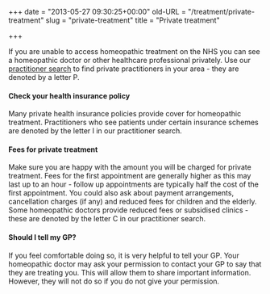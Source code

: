 +++
date = "2013-05-27 09:30:25+00:00"
old-URL = "/treatment/private-treatment"
slug = "private-treatment"
title = "Private treatment"

+++

If you are unable to access homeopathic treatment on the NHS you can see a homeopathic doctor or other healthcare professional privately. Use our [practitioner search](http://localhost/treatment/find-a-homeopath-search/) to find private practitioners in your area - they are denoted by a letter P.

#### Check your health insurance policy

Many private health insurance policies provide cover for homeopathic treatment. Practitioners who see patients under certain insurance schemes are denoted by the letter I in our practitioner search.

#### Fees for private treatment

Make sure you are happy with the amount you will be charged for private treatment. Fees for the first appointment are generally higher as this may last up to an hour - follow up appointments are typically half the cost of the first appointment. You could also ask about payment arrangements, cancellation charges (if any) and reduced fees for children and the elderly. Some homeopathic doctors provide reduced fees or subsidised clinics - these are denoted by the letter C in our practitioner search.

#### Should I tell my GP?

If you feel comfortable doing so, it is very helpful to tell your GP. Your homeopathic doctor may ask your permission to contact your GP to say that they are treating you. This will allow them to share important information. However, they will not do so if you do not give your permission.
